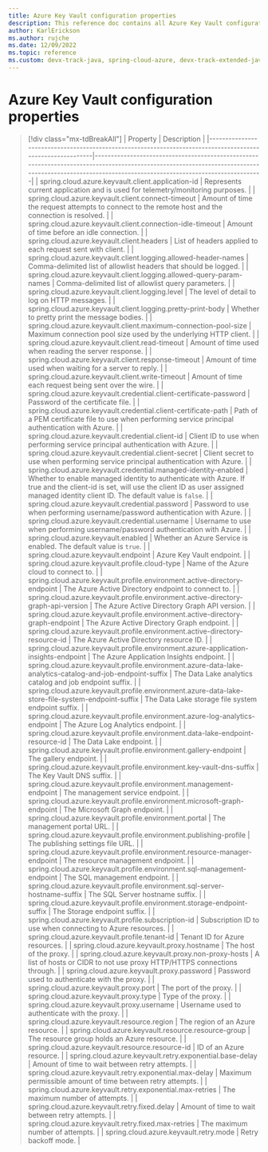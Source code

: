 ```yaml
---
title: Azure Key Vault configuration properties
description: This reference doc contains all Azure Key Vault configuration properties.
author: KarlErickson
ms.author: rujche
ms.date: 12/09/2022
ms.topic: reference
ms.custom: devx-track-java, spring-cloud-azure, devx-track-extended-java
---
```


# Azure Key Vault configuration properties

> [!div class="mx-tdBreakAll"]
> | Property                                                                                                  | Description                                                                                                                                                                                        |
> |-----------------------------------------------------------------------------------------------------------|----------------------------------------------------------------------------------------------------------------------------------------------------------------------------------------------------|
> | spring.cloud.azure.keyvault.client.application-id                                                         | Represents current application and is used for telemetry/monitoring purposes.                                                                                                                      |
> | spring.cloud.azure.keyvault.client.connect-timeout                                                        | Amount of time the request attempts to connect to the remote host and the connection is resolved.                                                                                                  |
> | spring.cloud.azure.keyvault.client.connection-idle-timeout                                                | Amount of time before an idle connection.                                                                                                                                                          |
> | spring.cloud.azure.keyvault.client.headers                                                                | List of headers applied to each request sent with client.                                                                                                                                          |
> | spring.cloud.azure.keyvault.client.logging.allowed-header-names                                           | Comma-delimited list of allowlist headers that should be logged.                                                                                                                                   |
> | spring.cloud.azure.keyvault.client.logging.allowed-query-param-names                                      | Comma-delimited list of allowlist query parameters.                                                                                                                                                |
> | spring.cloud.azure.keyvault.client.logging.level                                                          | The level of detail to log on HTTP messages.                                                                                                                                                       |
> | spring.cloud.azure.keyvault.client.logging.pretty-print-body                                              | Whether to pretty print the message bodies.                                                                                                                                                        |
> | spring.cloud.azure.keyvault.client.maximum-connection-pool-size                                           | Maximum connection pool size used by the underlying HTTP client.                                                                                                                                   |
> | spring.cloud.azure.keyvault.client.read-timeout                                                           | Amount of time used when reading the server response.                                                                                                                                              |
> | spring.cloud.azure.keyvault.client.response-timeout                                                       | Amount of time used when waiting for a server to reply.                                                                                                                                            |
> | spring.cloud.azure.keyvault.client.write-timeout                                                          | Amount of time each request being sent over the wire.                                                                                                                                              |
> | spring.cloud.azure.keyvault.credential.client-certificate-password                                        | Password of the certificate file.                                                                                                                                                                  |
> | spring.cloud.azure.keyvault.credential.client-certificate-path                                            | Path of a PEM certificate file to use when performing service principal authentication with Azure.                                                                                                 |
> | spring.cloud.azure.keyvault.credential.client-id                                                          | Client ID to use when performing service principal authentication with Azure.                                                                                                                      |
> | spring.cloud.azure.keyvault.credential.client-secret                                                      | Client secret to use when performing service principal authentication with Azure.                                                                                                                  |
> | spring.cloud.azure.keyvault.credential.managed-identity-enabled                                           | Whether to enable managed identity to authenticate with Azure. If true and the client-id is set, will use the client ID as user assigned managed identity client ID. The default value is `false`. |
> | spring.cloud.azure.keyvault.credential.password                                                           | Password to use when performing username/password authentication with Azure.                                                                                                                       |
> | spring.cloud.azure.keyvault.credential.username                                                           | Username to use when performing username/password authentication with Azure.                                                                                                                       |
> | spring.cloud.azure.keyvault.enabled                                                                       | Whether an Azure Service is enabled. The default value is `true`.                                                                                                                                  |
> | spring.cloud.azure.keyvault.endpoint                                                                      | Azure Key Vault endpoint.                                                                                                                                                                          |
> | spring.cloud.azure.keyvault.profile.cloud-type                                                            | Name of the Azure cloud to connect to.                                                                                                                                                             |
> | spring.cloud.azure.keyvault.profile.environment.active-directory-endpoint                                 | The Azure Active Directory endpoint to connect to.                                                                                                                                                 |
> | spring.cloud.azure.keyvault.profile.environment.active-directory-graph-api-version                        | The Azure Active Directory Graph API version.                                                                                                                                                      |
> | spring.cloud.azure.keyvault.profile.environment.active-directory-graph-endpoint                           | The Azure Active Directory Graph endpoint.                                                                                                                                                         |
> | spring.cloud.azure.keyvault.profile.environment.active-directory-resource-id                              | The Azure Active Directory resource ID.                                                                                                                                                            |
> | spring.cloud.azure.keyvault.profile.environment.azure-application-insights-endpoint                       | The Azure Application Insights endpoint.                                                                                                                                                           |
> | spring.cloud.azure.keyvault.profile.environment.azure-data-lake-analytics-catalog-and-job-endpoint-suffix | The Data Lake analytics catalog and job endpoint suffix.                                                                                                                                           |
> | spring.cloud.azure.keyvault.profile.environment.azure-data-lake-store-file-system-endpoint-suffix         | The Data Lake storage file system endpoint suffix.                                                                                                                                                 |
> | spring.cloud.azure.keyvault.profile.environment.azure-log-analytics-endpoint                              | The Azure Log Analytics endpoint.                                                                                                                                                                  |
> | spring.cloud.azure.keyvault.profile.environment.data-lake-endpoint-resource-id                            | The Data Lake endpoint.                                                                                                                                                                            |
> | spring.cloud.azure.keyvault.profile.environment.gallery-endpoint                                          | The gallery endpoint.                                                                                                                                                                              |
> | spring.cloud.azure.keyvault.profile.environment.key-vault-dns-suffix                                      | The Key Vault DNS suffix.                                                                                                                                                                          |
> | spring.cloud.azure.keyvault.profile.environment.management-endpoint                                       | The management service endpoint.                                                                                                                                                                   |
> | spring.cloud.azure.keyvault.profile.environment.microsoft-graph-endpoint                                  | The Microsoft Graph endpoint.                                                                                                                                                                      |
> | spring.cloud.azure.keyvault.profile.environment.portal                                                    | The management portal URL.                                                                                                                                                                         |
> | spring.cloud.azure.keyvault.profile.environment.publishing-profile                                        | The publishing settings file URL.                                                                                                                                                                  |
> | spring.cloud.azure.keyvault.profile.environment.resource-manager-endpoint                                 | The resource management endpoint.                                                                                                                                                                  |
> | spring.cloud.azure.keyvault.profile.environment.sql-management-endpoint                                   | The SQL management endpoint.                                                                                                                                                                       |
> | spring.cloud.azure.keyvault.profile.environment.sql-server-hostname-suffix                                | The SQL Server hostname suffix.                                                                                                                                                                    |
> | spring.cloud.azure.keyvault.profile.environment.storage-endpoint-suffix                                   | The Storage endpoint suffix.                                                                                                                                                                       |
> | spring.cloud.azure.keyvault.profile.subscription-id                                                       | Subscription ID to use when connecting to Azure resources.                                                                                                                                         |
> | spring.cloud.azure.keyvault.profile.tenant-id                                                             | Tenant ID for Azure resources.                                                                                                                                                                     |
> | spring.cloud.azure.keyvault.proxy.hostname                                                                | The host of the proxy.                                                                                                                                                                             |
> | spring.cloud.azure.keyvault.proxy.non-proxy-hosts                                                         | A list of hosts or CIDR to not use proxy HTTP/HTTPS connections through.                                                                                                                           |
> | spring.cloud.azure.keyvault.proxy.password                                                                | Password used to authenticate with the proxy.                                                                                                                                                      |
> | spring.cloud.azure.keyvault.proxy.port                                                                    | The port of the proxy.                                                                                                                                                                             |
> | spring.cloud.azure.keyvault.proxy.type                                                                    | Type of the proxy.                                                                                                                                                                                 |
> | spring.cloud.azure.keyvault.proxy.username                                                                | Username used to authenticate with the proxy.                                                                                                                                                      |
> | spring.cloud.azure.keyvault.resource.region                                                               | The region of an Azure resource.                                                                                                                                                                   |
> | spring.cloud.azure.keyvault.resource.resource-group                                                       | The resource group holds an Azure resource.                                                                                                                                                        |
> | spring.cloud.azure.keyvault.resource.resource-id                                                          | ID of an Azure resource.                                                                                                                                                                           |
> | spring.cloud.azure.keyvault.retry.exponential.base-delay                                                  | Amount of time to wait between retry attempts.                                                                                                                                                     |
> | spring.cloud.azure.keyvault.retry.exponential.max-delay                                                   | Maximum permissible amount of time between retry attempts.                                                                                                                                         |
> | spring.cloud.azure.keyvault.retry.exponential.max-retries                                                 | The maximum number of attempts.                                                                                                                                                                    |
> | spring.cloud.azure.keyvault.retry.fixed.delay                                                             | Amount of time to wait between retry attempts.                                                                                                                                                     |
> | spring.cloud.azure.keyvault.retry.fixed.max-retries                                                       | The maximum number of attempts.                                                                                                                                                                    |
> | spring.cloud.azure.keyvault.retry.mode                                                                    | Retry backoff mode.                                                                                                                                                                                |
